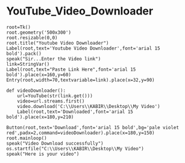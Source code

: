 # YouTube_Video_Downloader
    root=Tk()
    root.geometry('500x300')
    root.resizable(0,0)
    root.title("Youtube Video Downloader")
    Label(root,text='Youtube Video Downloader',font='arial 15 bold').pack()
    speak("Sir...Enter the Video link")
    link=StringVar()
    Label(root,text="Paste Link Here",font='arial 15 bold').place(x=160,y=60)
    Entry(root,width=70,textvariable=link).place(x=32,y=90)

    def videoDownloader():
        url=YouTube(str(link.get()))
        video=url.streams.first()
        video.download('C:\\Users\\KABIR\\Desktop\\My Video')
        Label(root,text='Downloaded',font='arial 15 bold').place(x=180,y=210)
    
    Button(root,text='Download',font='arial 15 bold',bg='pale violet red',padx=2,command=videoDownloader).place(x=180,y=150)
    root.mainloop()
    speak("Video Download successfully")
    os.startfile("C:\\Users\\KABIR\\Desktop\\My Video")
    speak("Here is your video")
